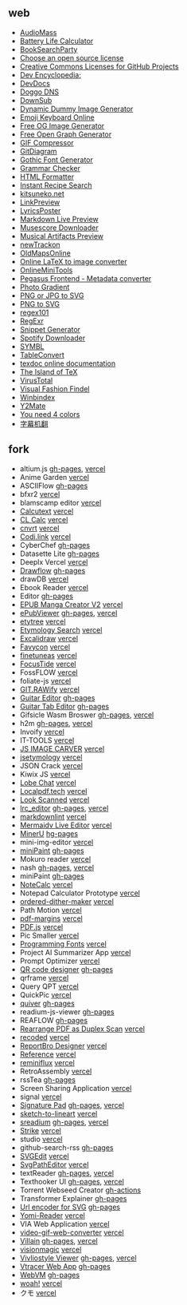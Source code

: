 ## web

- [AudioMass](https://audiomass.co)
- [Battery Life Calculator](https://a64.in/tools/battery-life-calculator.html)
- [BookSearchParty](https://booksearch.party)
- [Choose an open source license](https://choosealicense.com/)
- [Creative Commons Licenses for GitHub Projects](https://github.com/santisoler/cc-licenses)
- [Dev Encyclopedia;](https://devpedia.dev)
- [DevDocs](https://devdocs.io)
- [Doggo DNS](https://doggo.mrkaran.dev)
- [DownSub](https://downsub.com)
- [Dynamic Dummy Image Generator](https://dummyimage.com)
- [Emoji Keyboard Online](https://emojikeyboard.io)
- [Free OG Image Generator](https://ogimage.click)
- [Free Open Graph Generator](https://og.indiehub.best)
- [GIF Compressor](https://gifcompressor.com)
- [GitDiagram](https://gitdiagram.com)
- [Gothic Font Generator](https://capitalizemytitle.com/gothic-font-generator)
- [Grammar Checker](https://wordcount.com/grammar-checker)
- [HTML Formatter](https://webformatter.com/html)
- [Instant Recipe Search](https://github.com/typesense/showcase-recipe-search)
- [kitsuneko.net](https://kitsunekko.net)
- [LinkPreview](https://linkpreview.xyz)
- [LyricsPoster](https://lyricsposter.net)
- [Markdown Live Preview](https://markdownlivepreview.com)
- [Musescore Downloader](https://nanomidi.net/musescore-downloader)
- [Musical Artifacts Preview](https://preview.musical-artifacts.com)
- [newTrackon](https://newtrackon.com)
- [OldMapsOnline](https://www.oldmapsonline.org)
- [Online LaTeX to image converter](https://www.bruot.org/tex2img/)
- [OnlineMiniTools](https://onlineminitools.com)
- [Pegasus Frontend - Metadata converter](https://pegasus-frontend.org/tools/convert)
- [Photo Gradient](https://photogradient.com)
- [PNG or JPG to SVG](https://www.pngtosvg.com)
- [PNG to SVG](https://png2svg.com)
- [regex101](https://regex101.com)
- [RegExr](https://regexr.com)
- [Snippet Generator](https://snippets.zander.wtf)
- [Spotify Downloader](https://spotidownloader.com)
- [SYMBL](https://symbl.cc)
- [TableConvert](https://tableconvert.com)
- [texdoc online documentation](https://texdoc.org/index.html)
- [The Island of TeX](https://islandoftex.gitlab.io)
- [VirusTotal](https://www.virustotal.com/gui/home/upload)
- [Visual Fashion Findel](https://shopwithpixie.com/visual-fashion-finder)
- [Winbindex](https://winbindex.m417z.com)
- [Y2Mate](https://y2mate.nu/en-GczD)
- [You need 4 colors](https://www.iamsajid.com/colors)
- [字幕机翻](https://tern.1c7.me)

## fork

- altium.js [gh-pages](https://scillidan.github.io/altium_js/altium_sch.html), [vercel](https://gm-altium-js.vercel.app/altium_sch.html)
- Anime Garden [vercel](https://gm-anime-garden.vercel.app)
- ASCIIFlow [gh-pages](https://scillidan.github.io/asciiflow)
- bfxr2 [vercel](https://gm-bfxr2.vercel.app)
- blamscamp editor [vercel](https://gm-blamscamp.vercel.app)
- [Calcutext](https://github.com/jaredreich/calcutext) [vercel](https://gm-calcutext.vercel.app)
- [CL Calc](https://github.com/ovk/clcalc) [vercel](https://gm-clcalc.vercel.app)
- [cnvrt](https://github.com/gregermendle/cnvrt) [vercel](https://gm-cnvrt.vercel.app)
- [Codi.link](https://github.com/midudev/codi.link) [vercel](https://gm-codi-link.vercel.app)
- CyberChef [gh-pages](https://scillidan.github.io/CyberChef)
- Datasette Lite [gh-pages](https://scillidan.github.io/datasette-lite/?csv=https://raw.githubusercontent.com/WeblateOrg/language-data/refs/heads/main/languages.csv)
- Deeplx Vercel [vercel](https://gm-deeplx-vercel.vercel.app)
- [Drawflow](https://github.com/jerosoler/Drawflow) [gh-pages](https://scillidan.github.io/Drawflow)
- drawDB [vercel](https://gm-drawdb.vercel.app/editor)
- Ebook Reader [vercel](https://gm-ebook-reader.vercel.app)
- Editor [gh-pages](https://scillidan.github.io/Editor)
- [EPUB Manga Creator V2](https://github.com/wing-kai/epub-manga-creator) [vercel](https://gm-epub-manga-creator.vercel.app)
- [ePubViewer](https://github.com/pgaskin/ePubViewer) [gh-pages](https://scillidan.github.io/ePubViewer), [vercel](https://gm-epubviewer.vercel.app)
- [etytree](https://github.com/agmmnn/etytree) [vercel](https://gm-etytree.vercel.app)
- [Etymology Search](https://github.com/FerdiaMT/EtymologySearch) [vercel](https://gm-etymology-search.vercel.app)
- [Excalidraw](https://github.com/excalidraw/excalidraw) [vercel](https://gm-excalidraw.vercel.app)
- [Favycon](https://github.com/ruisaraiva19/favycon) [vercel](https://gm-favycon.vercel.app)
- [finetuneas](https://github.com/ozdefir/finetuneas) [vercel](https://gm-finetuneas.vercel.app/finetuneas.html)
- [FocusTide](https://github.com/Hanziness/FocusTide) [vercel](https://gm-focus-tide.vercel.app)
- FossFLOW [vercel](https://gm-foss-flow.vercel.app)
- foliate-js [vercel](https://gm-foliate-js.vercel.app/reader.html)
- [GIT.RAWify](https://github.com/emmanpbarrameda/GIT.RAWify) [vercel](https://gm-git-rawify.vercel.app)
- [Guitar Editor](https://github.com/haixiangyan/guitar-tabs-editor) [gh-pages](https://scillidan.github.io/guitar-tabs-editor)
- [Guitar Tab Editor](https://github.com/calesce/tab-editor) [gh-pages](https://scillidan.github.io/tab-editor)
- Gifsicle Wasm Broswer [gh-pages](https://scillidan.github.io/gifsicle-wasm-browser), [vercel](https://gm-gifsicle-wasm-browser.vercel.app)
- h2m [gh-pages](https://scillidan.github.io/h2m), [vercel](https://gm-h2m.vercel.app)
- Invoify [vercel](https://gm-invoify.vercel.app)
- IT-TOOLS [vercel](https://gm-it-tools.vercel.app)
- [JS IMAGE CARVER](https://github.com/trekhleb/js-image-carver) [vercel](https://gm-js-image-carver.vercel.app)
- [jsetymology](https://github.com/myrriad/jsetymology) [vercel](https://gm-jsetymology.vercel.app)
- JSON Crack [vercel](https://gm-jsoncrack-com.vercel.app)
- Kiwix JS [vercel](https://gm-kiwix-js-pwa.vercel.app/www/index.html)
- [Lobe Chat](https://github.com/lobehub/lobe-chat) [vercel](https://gm-lobe-chat.vercel.app)
- [Localpdf.tech](https://github.com/julianfbeck/localpdfmerger) [vercel](https://gm-localpdfmerger.vercel.app)
- [Look Scanned](https://github.com/rwv/lookscanned.io) [vercel](https://gm-lookscanned-io.vercel.app)
- [lrc_editor](https://github.com/yiyizym/lrc_editor) [gh-pages](https://scillidan.github.io/lrc_editor/), [vercel](https://gm-lrc-editor.vercel.app)
- [markdownlint](https://github.com/DavidAnson/markdownlint) [vercel](https://gm-markdownlint.vercel.app/default.htm)
- [Mermaidv Live Editor](https://github.com/mermaid-js/mermaid-live-editor) [vercel](https://gm-mermaid-live-editor.vercel.app)
- [MinerU](https://github.com/opendatalab/MinerU) [hg-pages](https://scillidan.github.io/MinerU/demo/)
- mini-img-editor [vercel](https://gm-mini-photo-editor.vercel.app)
- [miniPaint](https://github.com/viliusle/miniPaint) [gh-pages](https://scillidan.github.io/miniPaint)
- Mokuro reader [vercel](https://gm-mokuro-reader.vercel.app)
- nash [gh-pages](https://scillidan.github.io/nash), [vercel](https://gm-nash.vercel.app)
- miniPaint [gh-pages](https://scillidan.github.io/miniPaint)
- [NoteCalc](https://github.com/bbodi/notecalc3) [vercel](https://gm-notecalc.vercel.app)
- Notepad Calculator Prototype [vercel](https://gm-notepad-calculator.vercel.app)
- [ordered-dither-maker](https://github.com/seleb/ordered-dither-maker) [vercel](https://gm-ordered-dither-maker.vercel.app)
- Path Motion [vercel](https://gm-path-motion.vercel.app/canvas)
- [pdf-margins](https://github.com/ToyVo/pdf-margins) [vercel](https://gm-pdf-margins.vercel.app)
- [PDF.js](https://github.com/mozilla/pdf.js) [vercel](https://gm-pdf-js.vercel.app/web/viewer.html)
- Pic Smaller [vercel](https://gm-pic-smaller.vercel.app)
- [Programming Fonts](https://github.com/braver/programmingfonts) [vercel](https://gm-programmingfonts.vercel.app)
- Project AI Summarizer App [vercel](https://gm-project-ai-summarizer-app.vercel.app)
- Prompt Optimizer [vercel](https://gm-prompt-optimizer.vercel.app)
- [QR code designer](https://github.com/kochrt/qr-designer) [gh-pages](https://scillidan.github.io/qr-designer)
- qrframe [vercel](https://gm-qrframe.vercel.app)
- Query QPT [vercel](https://gm-query-gpt.vercel.app)
- QuickPic [vercel](https://gm-quickpic.vercel.app)
- [quiver](https://github.com/varkor/quiver) [gh-pages](https://scillidan.github.io/quiver)
- readium-js-viewer [gh-pages](https://scillidan.github.io/readium-js-viewer)
- REAFLOW [gh-pages](https://scillidan.github.io/reaflow)
- [Rearrange PDF as Duplex Scan](https://github.com/clemensheithecker/pdf-duplex-scan) [vercel](https://gm-pdf-duplex-scan.vercel.app)
- [recoded](https://github.com/siddharthroy12/recoded) [vercel](https://gm-recoded.vercel.app)
- [ReportBro Designer](https://github.com/jobsta/reportbro-designer) [vercel](https://gm-reportbro-designer.vercel.app/demos/default.html)
- [Reference](https://github.com/Fechin/reference) [vercel](https://gm-reference.vercel.app)
- [reminiflux](https://github.com/reminiflux/reminiflux) [vercel](https://gm-reminiflux.vercel.app)
- RetroAssembly [vercel](https://gm-retro-assembly.vercel.app)
- rssTea [gh-pages](https://scillidan.github.io/rssTea)
- Screen Sharing Application [vercel](https://gm-screen-sharing.vercel.app)
- signal [vercel](https://gm-signal.vercel.app/edit)
- [Signature Pad](https://github.com/szimek/signature_pad) [gh-pages](https://scillidan.github.io/signature_pad), [vercel](https://gm-signature-pad.vercel.app)
- [sketch-to-lineart](https://github.com/seleb/sketch-to-lineart) [vercel](https://gm-sketch-to-lineart.vercel.app)
- [sreadium](https://github.com/suisuyy/sreadium) [gh-pages](https://scillidan.github.io/sreadium/?epubs=https%3A%2F%2Fscillidan.github.io/media_audioebook%2Fepub_library.opds), [vercel](https://gm-sreadium.vercel.app/?epubs=https%3A%2F%2F-m-media-audioebook.vercel.app%2Fepub_library.opds)
- [Strike](https://github.com/dmliao/strike) [vercel](https://gm-strike.vercel.app)
- studio [vercel](https://gm-studio1.vercel.app/connect)
- github-search-rss [gh-pages](https://scillidan.github.io/github-search-rss)
- [SVGEdit](https://github.com/SVG-Edit/svgedit) [vercel](https://gm-svgedit.vercel.app)
- [SvgPathEditor](https://github.com/Yqnn/svg-path-editor) [vercel](https://gm-svg-path-editor.vercel.app)
- textReader [gh-pages](https://scillidan.github.io/textReader/textReader.html), [vercel](https://gm-text-reader.vercel.app/textReader.html)
- Texthooker UI [gh-pages](https://scillidan.github.io/texthooker-ui), [vercel](https://gm-texthooker-ui.vercel.app)
- Torrent Webseed Creator [gh-actions](https://github.com/scillidan/torrent-webseed-creator)
- Transformer Explainer [gh-pages](https://scillidan.github.io/transformer-explainer)
- [Url encoder for SVG](https://github.com/yoksel/url-encoder) [gh-pages](https://scillidan.github.io/url-encoder)
- [Yomi-Reader](https://github.com/ShaddyDC/Yomi-Reader) [vercel](https://yomi-reader-git-gh-pages-goblin-market.vercel.app)
- VIA Web Application [vercel](https://gm-via-web.vercel.app)
- [video-gif-web-converter](https://github.com/nabigraphics/video-gif-web-converter) [vercel](https://gm-video-gif-web-converter.vercel.app)
- [Villain](https://github.com/btzr-io/Villain) [gh-pages](https://scillidan.github.io/Villain), [vercel](https://gm-villain.vercel.app)
- [visionmagic](https://github.com/visioncortex/visionmagic) [vercel](https://gm-visionmagic.vercel.app)
- [Vivliostyle Viewer](https://github.com/vivliostyle/vivliostyle.js) [gh-pages](https://scillidan.github.io/vivliostyle.js/viewer/vivliostyle-viewer.html), [vercel](https://gm-vivliostyle-js.vercel.app)
- [Vtracer Web App](https://github.com/visioncortex/vtracer) [gh-pages](https://scillidan.github.io/vtracer/webapp/app)
- [WebVM](https://github.com/leaningtech/webvm) [gh-pages](https://scillidan.github.io/webvm)
- [woah!](https://github.com/pabueco/woah) [vercel](https://gm-woah.vercel.app)
- クモ [vercel](https://gm-kumo.vercel.app)

